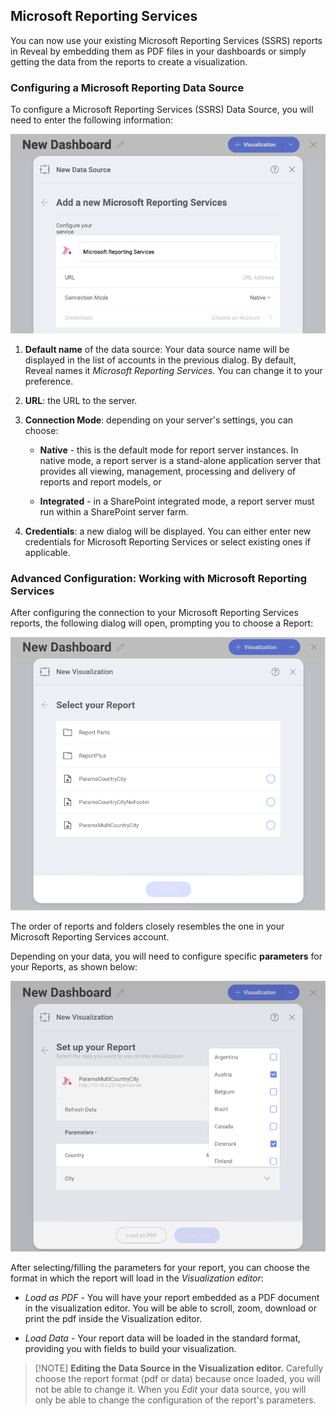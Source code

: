 ## Microsoft Reporting Services

You can now use your existing Microsoft Reporting Services (SSRS)
reports in Reveal by embedding them as PDF files in your dashboards or
simply getting the data from the reports to create a visualization.

### Configuring a Microsoft Reporting Data Source

To configure a Microsoft Reporting Services (SSRS) Data Source, you will
need to enter the following information:

![Set up menu for Microsoft Reporting Services data source](images/ssrs-configuration.png)

1.  **Default name** of the data source: Your data source name will be displayed in the list of accounts in the previous dialog. By default, Reveal names it *Microsoft Reporting Services*. You can change it to your preference.

2.  **URL**: the URL to the server.

3.  **Connection Mode**: depending on your server's settings, you can
    choose:

      - **Native** - this is the default mode for report server
        instances. In native mode, a report server is a stand-alone
        application server that provides all viewing, management,
        processing and delivery of reports and report models, or

      - **Integrated** - in a SharePoint integrated mode, a report
        server must run within a SharePoint server farm.

4.  **Credentials**: a new dialog will be displayed. You can either
    enter new credentials for Microsoft Reporting Services or select
    existing ones if applicable.

### Advanced Configuration: Working with Microsoft Reporting Services

After configuring the connection to your Microsoft Reporting Services
reports, the following dialog will open, prompting you to choose a
Report:

![Select a Report dialog](images/select-report-dialog.png)

The order of reports and folders closely resembles the one in your
Microsoft Reporting Services account.

Depending on your data, you will need to configure specific
**parameters** for your Reports, as shown below:

![Set up parameters and choose an output format dialog](images/multiple-selection-parameters.png)

After selecting/filling the parameters for your report, you can choose
the format in which the report will load in the *Visualization editor*:

  - *Load as PDF* - You will have your report embedded as a PDF document
    in the visualization editor. You will be able to scroll, zoom,
    download or print the pdf inside the Visualization editor.

  - *Load Data* - Your report data will be loaded in the standard
    format, providing you with fields to build your visualization.

>[!NOTE] **Editing the Data Source in the Visualization editor.**
>Carefully choose the report format (pdf or data) because once loaded, you will not be able to change it. When you *Edit* your data source, you will only be able to change the configuration of the report's parameters.
